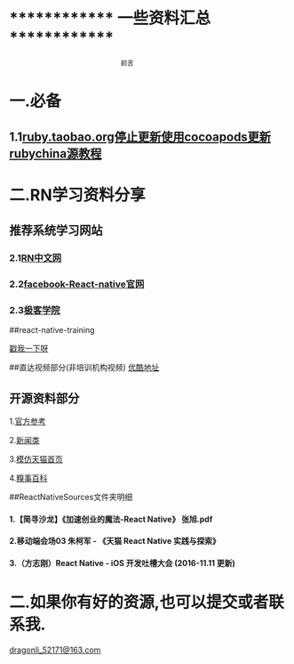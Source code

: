 
# ************  一些资料汇总  ************
								前言
								
# 一.必备
## 1.1[ruby.taobao.org停止更新使用cocoapods更新rubychina源教程](./ruby.taobao.org停止更新使用cocoapods更新rubychina源.md)								



# 二.RN学习资料分享
## 推荐系统学习网站
### 2.1[RN中文网](http://reactnative.cn)
### 2.2[facebook-React-native官网](https://facebook.github.io/react-native/)
### 2.3[极客学院](http://wiki.jikexueyuan.com/project/react-native/)

##react-native-training 

[戳我一下呀](https://www.gitbook.com/book/unbug/react-native-training/details)

##直达视频部分(非培训机构视频)
[优酷地址](http://list.youku.com/albumlist/show?id=27615900&ascending=1&page=1)


## 开源资料部分
1.[官方参考](https://github.com/facebook/react-native/tree/master/Examples)

2.[新闻类](https://github.com/bradoyler/newswatch-react-native)

3.[模仿天猫首页](https://github.com/hugohua/react-native-demo)

4.[糗事百科](https://github.com/stormhouse/QiuShiReactNative)

##ReactNativeSources文件夹明细

#### 1.【简寻沙龙】《加速创业的魔法-React Native》 张旭.pdf
#### 2.移动端会场03 朱柯军 - 《天猫 React Native 实践与探索》
#### 3.（方志刚）React Native - iOS 开发吐槽大会  (2016-11.11 更新)


# 二.如果你有好的资源,也可以提交或者联系我. 
 <dragonli_52171@163.com>   